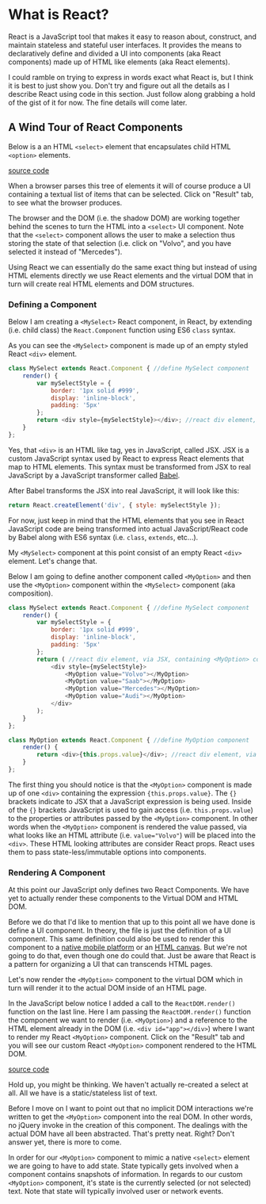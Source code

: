 # What is React?

React is a JavaScript tool that makes it easy to reason about, construct, and maintain stateless and stateful user interfaces. It provides the means to declaratively define and divided a UI into components (aka React components) made up of HTML like elements (aka React elements). 

I could ramble on trying to express in words exact what React is, but I think it is best to just show you. Don't try and figure out all the details as I describe React using code in this section. Just follow along grabbing a hold of the gist of it for now. The fine details will come later.

## A Wind Tour of React Components

Below is a an HTML `<select>` element that encapsulates child HTML `<option>` elements.

[source code](https://jsfiddle.net/s2pxp36L/#tabs=html,result)

When a browser parses this tree of elements it will of course produce a UI containing a textual list of items that can be selected. Click on "Result" tab, to see what the browser produces.

The browser and the DOM (i.e. the shadow DOM) are working together behind the scenes to turn the HTML into a `<select>` UI component. Note that the `<select>` component allows the user to make a selection thus storing the state of that selection (i.e. click on "Volvo", and you have selected it instead of "Mercedes").

Using React we can essentially do the same exact thing but instead of using HTML elements directly we use React elements and the virtual DOM that in turn will create real HTML elements and DOM structures.

### Defining a Component

Below I am creating a `<MySelect>` React component, in React, by extending (i.e. child class) the `React.Component` function using ES6 `class` syntax. 

As you can see the `<MySelect>` component is made up of an empty styled React `<div>` element.

```javascript
class MySelect extends React.Component { //define MySelect component
    render() {
        var mySelectStyle = {
            border: '1px solid #999',
            display: 'inline-block',
            padding: '5px'
        };
        return <div style={mySelectStyle}></div>; //react div element, via JSX
    }
};
```

Yes, that `<div>` is an HTML like tag, yes in JavaScript, called JSX. JSX is a custom JavaScript syntax used by React to express React elements that map to HTML elements. This syntax must be transformed from JSX to real JavaScript by a JavaScript transformer called [Babel](http://babeljs.io/).

After Babel transforms the JSX into real JavaScript, it will look like this:

```javascript
return React.createElement('div', { style: mySelectStyle });
```

For now, just keep in mind that the HTML elements that you see in React JavaScript code are being transformed into actual JavaScript/React code by Babel along with ES6 syntax (i.e. `class`, `extends`, etc...).

My `<MySelect>` component at this point consist of an empty React `<div>` element. Let's change that. 

Below I am going to define another component called `<MyOption>` and then use the `<MyOption>` component within the `<MySelect>` component (aka composition).

```javascript
class MySelect extends React.Component { //define MySelect component
    render() {
        var mySelectStyle = {
            border: '1px solid #999',
            display: 'inline-block',
            padding: '5px'
        };
        return ( //react div element, via JSX, containing <MyOption> component
            <div style={mySelectStyle}>
                <MyOption value="Volvo"></MyOption>
                <MyOption value="Saab"></MyOption>
                <MyOption value="Mercedes"></MyOption>
                <MyOption value="Audi"></MyOption>
            </div>
        );
    }
};

class MyOption extends React.Component { //define MyOption component
    render() {
        return <div>{this.props.value}</div>; //react div element, via JSX
    }
};
```

The first thing you should notice is that the `<MyOption>` component is made up of one `<div>` containing the expression `{this.props.value}`. The `{}` brackets indicate to JSX that a JavaScript expression is being used. Inside of the `{}` brackets JavaScript is used to gain access (i.e. `this.props.value`) to the properties or attributes passed by the `<MyOption>` component. In other words when the `<MyOption>` component is rendered the value passed, via what looks like an HTML attribute (i.e. `value="Volvo"`) will be placed into the `<div>`. These HTML looking attributes are consider React props. React uses them to pass state-less/immutable options into components.

### Rendering A Component

At this point our JavaScript only defines two React Components. We have yet to actually render these components to the Virtual DOM and HTML DOM.

Before we do that I'd like to mention that up to this point all we have done is define a UI component. In theory, the file is just the definition of a UI component. This same definition could also be used to render this component to a [native mobile platform](https://github.com/facebook/react-native) or an [HTML canvas](https://github.com/Flipboard/react-canvas). But we're not going to do that, even though one do could that. Just be aware that React is a pattern for organizing a UI that can transcends HTML pages.

Let's now render the `<MyOption>` component to the virtual DOM which in turn will render it to the actual DOM inside of an HTML page.

In the JavaScript below notice I added a call to the `ReactDOM.render()` function on the last line. Here I am passing the `ReactDOM.render()`  function the component we want to render (i.e. `<MyOption>`) and a reference to the HTML element already in the DOM (i.e. `<div id="app"></div>`) where I want to render my React `<MyOption>` component. Click on the "Result" tab and you will see our custom React `<MyOption>` component rendered to the HTML DOM.

[source code](https://jsfiddle.net/zp86ez31/#tabs=js,result,html,resources)

Hold up, you might be thinking. We haven't actually re-created a select at all. All we have is a static/stateless list of text.

Before I move on I want to point out that no implicit DOM interactions we're written to get the `<MyOption>` component into the real DOM. In other words, no jQuery invoke in the creation of this component. The dealings with the actual DOM have all been abstracted. That's pretty neat. Right? Don't answer yet, there is more to come.

In order for our `<MyOption>` component to mimic a native `<select>` element we are going to have to add state. State typically gets involved when a component contains snapshots of information. In regards to our custom `<MyOption>` component, it's state is the currently selected (or not selected) text. Note that state will typically involved user or network events.
























